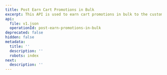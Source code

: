 ```yaml
---
title: Post Earn Cart Promotions in Bulk
excerpt: This API is used to earn cart promotions in bulk to the customers
api:
  file: v1.json
  operationId: post-earn-promotions-in-bulk
deprecated: false
hidden: false
metadata:
  title: ''
  description: ''
  robots: index
next:
  description: ''
---
```

<br />
